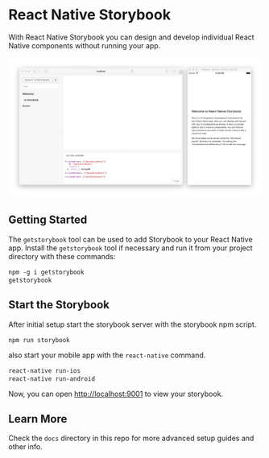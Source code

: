 # React Native Storybook

With React Native Storybook you can design and develop individual React Native components without running your app.

![React Storybook Screenshot](docs/assets/readme/screenshot.png)

## Getting Started

The `getstorybook` tool can be used to add Storybook to your React Native app. Install the `getstorybook` tool if necessary and run it from your project directory with these commands:

```shell
npm -g i getstorybook
getstorybook
```

## Start the Storybook

After initial setup start the storybook server with the storybook npm script.

```shell
npm run storybook
```

also start your mobile app with the `react-native` command.

```
react-native run-ios
react-native run-android
```

Now, you can open <http://localhost:9001> to view your storybook.

## Learn More

Check the `docs` directory in this repo for more advanced setup guides and other info.
